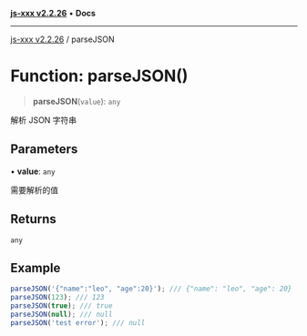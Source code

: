 [**js-xxx v2.2.26**](../README.md) • **Docs**

***

[js-xxx v2.2.26](../README.md) / parseJSON

# Function: parseJSON()

> **parseJSON**(`value`): `any`

解析 JSON 字符串

## Parameters

• **value**: `any`

需要解析的值

## Returns

`any`

## Example

```ts
parseJSON('{"name":"leo", "age":20}'); /// {"name": "leo", "age": 20}
parseJSON(123); /// 123
parseJSON(true); /// true
parseJSON(null); /// null
parseJSON('test error'); /// null
```
